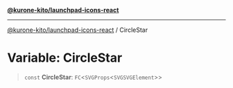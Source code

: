 [**@kurone-kito/launchpad-icons-react**](../README.md)

***

[@kurone-kito/launchpad-icons-react](../globals.md) / CircleStar

# Variable: CircleStar

> `const` **CircleStar**: `FC`\<`SVGProps`\<`SVGSVGElement`\>\>
